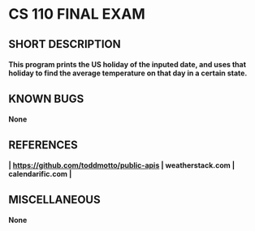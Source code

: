 # CS 110 FINAL EXAM 

## SHORT DESCRIPTION
#### This program prints the US holiday of the inputed date, and uses that holiday to find the average temperature on that day in a certain state. 

## KNOWN BUGS
#### None

## REFERENCES
#### | https://github.com/toddmotto/public-apis | weatherstack.com | calendarific.com |

## MISCELLANEOUS
#### None